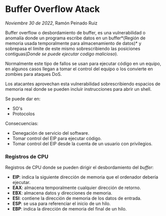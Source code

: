 # Buffer Overflow Atack
*Noviembre 30 de 2022*, Ramón Peinado Ruiz



Buffer overflow o desbordamiento de buffer, es una vulnerabilidad o anomalía donde un programa escribe datos en un buffer*(Región de memoria usada temporalmente para almacenamiento de datos)* y sobrepasa el limite de este mismo sobrescribiendo las posiciones contiguas(*Donde se puede ejecutar codigo malicioso*).



Normalmente este tipo de fallos se usan para ejecutar código en un equipo, en algunos casos llegan a tomar el control del equipo o los convierte en zombies para ataques DoS.



Los atacantes aprovechan esta vulnerabilidad sobrescribiendo espacios de memoria real donde se pueden incluir instrucciones para abrir un shell.

Se puede dar en:

- SO's
- Protocolos

Consecuencias:

- Denegación de servicio del software.
- Tomar control del EIP para ejecutar código.
- Tomar control del EIP desde la cuenta de un usuario con privilegios.



### Registros de CPU

Registros de CPU donde se pueden dirigir el desbordamiento del *buffer*:

- **EIP**: indica la siguiente dirección de memoria que el ordenador debería ejecutar.
- **EAX**: almacena temporalmente cualquier dirección de retorno.
- **EBX**: almacena datos y direcciones de memoria.
- **ESI**: contiene la dirección de memoria de los datos de entrada.
- **ESP**: se usa para referenciar el inicio de un hilo.
- **EBP**: indica la dirección de memoria del final de un hilo.

